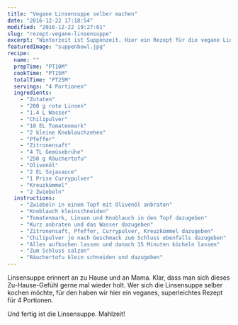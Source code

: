 ```yaml
---
title: "Vegane Linsensuppe selber machen"
date: "2016-12-22 17:18:54"
modified: "2016-12-22 19:27:01"
slug: "rezept-vegane-linsensuppe"
excerpt: "Winterzeit ist Suppenzeit. Hier ein Rezept für die vegane Linsensuppe! "
featuredImage: "suppenbowl.jpg"
recipe:
  name: ""
  prepTime: "PT10M"
  cookTime: "PT15M"
  totalTime: "PT25M"
  servings: "4 Portionen"
  ingredients:
    - "Zutaten"
    - "200 g rote Linsen"
    - "1.4 L Wasser"
    - "Chilipulver"
    - "10 EL Tomatenmark"
    - "2 kleine Knoblauchzehen"
    - "Pfeffer"
    - "Zitronensaft"
    - "4 TL Gemüsebrühe"
    - "250 g Räuchertofu"
    - "Olivenöl"
    - "2 EL Sojasauce"
    - "1 Prise Currypulver"
    - "Kreuzkümmel"
    - "2 Zwiebeln"
  instructions:
    - "Zwiebeln in einem Topf mit Olivenöl anbraten"
    - "Knoblauch kleinschneiden"
    - "Tomatenmark, Linsen und Knoblauch in den Topf dazugeben"
    - "Kurz anbraten und das Wasser dazugeben"
    - "Zitronensaft, Pfeffer, Currypulver, Kreuzkümmel dazugeben"
    - "Chilipulver je nach Geschmack zum Schluss ebenfalls dazugeben"
    - "Alles aufkochen lassen und danach 15 Minuten köcheln lassen"
    - "Zum Schluss salzen"
    - "Räuchertofu klein schneiden und dazugeben"
---
```


Linsensuppe erinnert an zu Hause und an Mama. Klar, dass man sich dieses Zu-Hause-Gefühl gerne mal wieder holt. Wer sich die Linsensuppe selber kochen möchte, für den haben wir hier ein veganes, superleichtes Rezept für 4 Portionen.

Und fertig ist die Linsensuppe. Mahlzeit!